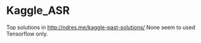 # Kaggle_ASR
Top solutions in http://ndres.me/kaggle-past-solutions/ None seem to used Tensorflow only.
